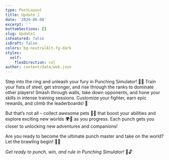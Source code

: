 ```yaml
---
type: PostLayout
title: Update 1
date: '2024-06-08'
excerpt: ''
bottomSections: []
slug: Update1
isFeatured: false
isDraft: false
colors: bg-neutralAlt-fg-dark
styles:
  self:
    flexDirection: col
author: content/data/web.json
---
```

Step into the ring and unleash your fury in Punching Simulator! 🥊💥 Train your fists of steel, get stronger, and rise through the ranks to dominate other players! Smash through walls, take down opponents, and hone your skills in intense training sessions. Customize your fighter, earn epic rewards, and climb the leaderboards! 🌟

But that’s not all – collect awesome pets 🐶🐱 that boost your abilities and explore exciting new worlds 🌍🏰 as you progress. Each punch gets you closer to unlocking new adventures and companions!

Are you ready to become the ultimate punch master and take on the world? Let the brawling begin! 🎉👊

*Get ready to punch, win, and rule in Punching Simulator!* 🚀🔓
